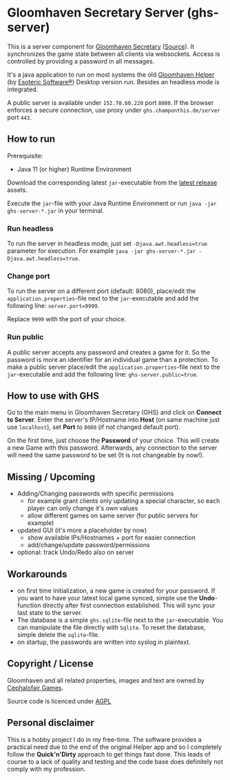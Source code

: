 # Gloomhaven Secretary Server (ghs-server)

This is a server component for [Gloomhaven Secretary](https://ghs.champonthis.de) ([Source](https://github.com/Lurkars/gloomhavensecretary)). It synchronizes the game state between all clients via websockets. Access is controlled by providing a password in all messages.

It's a java application to run on most systems the old [Gloomhaven Helper](http://esotericsoftware.com/gloomhaven-helper) (by [Esoteric Software®](http://esotericsoftware.com)) Desktop version run. Besides an headless mode is integrated.

A public server is available under `152.70.60.220` port `8080`. If the browser enforces a secure connection, use proxy under `ghs.champonthis.de/server` port `443`.

## How to run

Prerequisite:

- Java 11 (or higher) Runtime Environment

Download the corresponding latest `jar`-executable from the [latest release](https://github.com/Lurkars/ghs-server/releases/latest) assets.

Execute the `jar`-file with your Java Runtime Environment or run `java -jar ghs-server-*.jar` in your terminal.

### Run headless

To run the server in headless mode, just set `-Djava.awt.headless=true` parameter for execution. For example  `java -jar ghs-server-*.jar -Djava.awt.headless=true`.

### Change port

To run the server on a different port (default: 8080), place/edit the `application.properties`-file next to the `jar`-executable and add the following line: `server.port=9999`.

Replace `9999` with the port of your choice.

### Run public

A public server accepts any password and creates a game for it. So the password is more an identifier for an individual game than a protection. To make a public server place/edit the `application.properties`-file next to the `jar`-executable and add the following line: `ghs-server.public=true`.

## How to use with GHS

Go to the main menu in Gloomhaven Secretary (GHS) and click on **Connect to Server**. Enter the server's IP/Hostname into **Host** (on same machine just use `localhost`), set **Port** to `8080` (if not changed default port).

On the first time, just choose the **Password** of your choice. This will create a new Game with this password. Afterwards, any connection to the server will need the same password to be set (It is not changeable by now!).

## Missing / Upcoming

- Adding/Changing passwords with specific permissions
	- for example grant clients only updating a special character, so each player can only change it's own values
	- allow different games on same server (for public servers for example)
- updated GUI (it's more a placeholder by now)
	- show available IPs/Hostnames + port for easier connection
	- add/change/update password/permissions
- optional: track Undo/Redo also on server

## Workarounds

- on first time initialization, a new game is created for your password. If you want to have your latest local game synced, simple use the **Undo**-function directly after first connection established. This will sync your last state to the server.
- The database is a simple `ghs.sqlite`-file next to the `jar`-executable. You can manipulate the file directly with `Sqlite`. To reset the database, simple delete the `sqlite`-file.
- on startup, the passwords are written into syslog in plaintext.

## Copyright / License

Gloomhaven and all related properties, images and text are owned by [Cephalofair Games](https://cephalofair.com).

Source code is licenced under [AGPL](/LICENSE)

## Personal disclaimer

This is a hobby project I do in my free-time. The software provides a practical need due to the end of the original Helper app and so I completely follow the **Quick'n'Dirty** approach to get things fast done. This leads of course to a lack of quality and testing and the code base does definitely not comply with my profession.
	 
